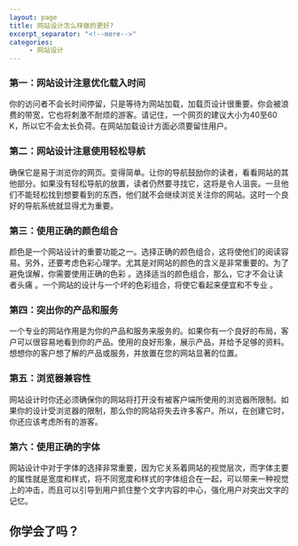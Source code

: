 ```yaml
---
layout: page
title: 网站设计怎么样做的更好?
excerpt_separator: "<!--more-->"
categories:
     - 网站设计
---
```


<!--more-->

### 第一：网站设计注意优化载入时间
你的访问者不会长时间停留，只是等待为网站加载，加载页设计很重要。你会被浪费的带宽，它也将刺激不耐烦的游客。请记住，一个网页的建议大小为40至60 K，所以它不会太长负荷。在网站加载设计方面必须要留住用户。

### 第二：网站设计注意使用轻松导航
确保它是易于浏览你的网页。变得简单。让你的导航鼓励你的读者，看看网站的其他部分。如果没有轻松导航的放置，读者仍然要寻找它，这将是令人沮丧。一旦他们不能轻松找到想要看到的东西，他们就不会继续浏览关注你的网站。这时一个良好的导航系统就显得尤为重要。

### 第三：使用正确的颜色组合
颜色是一个网站设计的重要功能之一。选择正确的颜色组合，这将使他们的阅读容易。另外，还要考虑色彩心理学。尤其是对网站的颜色的含义是非常重要的。为了避免误解，你需要使用正确的色彩 。选择适当的颜色组合，那么，它才不会让读者头痛 。一个网站的设计与一个坏的色彩组合，将使它看起来便宜和不专业 。

### 第四：突出你的产品和服务
一个专业的网站作用是为你的产品和服务来服务的。如果你有一个良好的布局，客户可以很容易地看到你的产品。使用的良好形象，展示产品，并给予足够的资料。想想你的客户想了解的产品或服务，并放置在您的网站显著的位置。

### 第五：浏览器兼容性
网站设计时你还必须确保你的网站将打开没有被客户端所使用的浏览器所限制。如果你的设计受浏览器的限制，那么你的网站将失去许多客户。所以，在创建它时，你还应该考虑所有的游客。

### 第六：使用正确的字体
网站设计中对于字体的选择非常重要，因为它关系着网站的视觉层次，而字体主要的属性就是宽度和样式，将不同宽度和样式的字体组合在一起，可以带来一种视觉上的冲击，而且可以引导到用户抓住整个文字内容的中心，强化用户对突出文字的记忆。

## 你学会了吗？